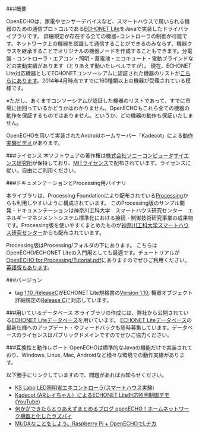 ###概要

OpenECHOは、家電やセンサーデバイスなど、スマートハウスで用いられる機器のための通信プロトコルである[ECHONET Lite][]をJavaで実装したドライバライブラリです。
詳細規定が存在する全ての機器+コントローラの制御が可能です。ネットワーク上の機器を認識して通信することができるのみならず、機器クラスを継承することでオリジナルの機器ノードを作成することもできます。分電盤・コントローラ・エアコン・照明・蓄電池・エコキュート・電動ブラインドなどの実動実績があります（とりあえず動いたレベルですが）。
現在、ECHONET Lite対応機器としてECHONETコンソーシアムに認証された機器のリストが[こちらにあります](http://www.echonet.gr.jp/kikaku_ninsyo/list_lite/equip_srch)。2014年4月時点ですでに160種類以上の機器が受理されている模様です。

※ただし、あくまでコンソーシアムが認証した機器のリストであって、すでに市場に出回っているかどうかはわかりません。OpenECHOもこれら全ての機器の動作を保証するものではありません。というか、どの機器の動作も保証いたしません。

OpenECHOを用いて実装されたAndroidホームサーバー「Kadecot」による[動作実験ビデオ](http://www.youtube.com/watch?v=SwpHSAvoV9I)があります。

###ライセンス
本ソフトウェアの著作権は[株式会社ソニーコンピュータサイエンス研究所][]が保持しており、[MITライセンス][]で配布されています。ライセンスに従い，自由にご利用ください。

###ドキュメンテーションとProcessing用バイナリ

本ライブラリは、Processing Foundationにより配布されている[Processing][]からも利用しやすいように構成されています。
このProcessing版のサンプル開発・ドキュメンテーションは神奈川工科大学　スマートハウス研究センター　エネルギーマネジメントシステム標準化における接続・制御技術研究事業の成果物です。Processing版を使いやすくまとめたものが[神奈川工科大学スマートハウス研究センター][]からも配布されています。

Processing版はProcessing/フォルダの下にあります。
こちらはOpenECHO/ECHONET Liteの入門用としても最適です。チュートリアルが[OpenECHO for Processing/Tutorial.pdf](https://github.com/SonyCSL/OpenECHO/blob/master/Processing/Tutorial.pdf?raw=true)にありますのでぜひご利用ください。[英語版もあります](https://github.com/SonyCSL/OpenECHO/blob/master/Processing/Tutorial-en.pdf?raw=true)。

###バージョン

* tag [1.10_ReleaseC](https://github.com/SonyCSL/OpenECHO/releases/tag/1.10_ReleaseC)がECHONET Lite規格書の[Version 1.10](http://www.echonet.gr.jp/spec/spec_v110_lite.htm), 機器オブジェクト詳細規定の[Release C](http://www.echonet.gr.jp/spec/spec_app_c.htm)に対応しています。

###用いているデータベース
本ライブラリの作成には、弊社から公開されている[ECHONET Liteデータベース][]を用いています。
[ECHONET Liteデータベース][]の最新仕様へのアップデート・やフィードバックも随時募集しています。データベースのライセンスはパブリックドメインですのでぜひご協力ください。

###互換性と動作レポート
OpenECHOは標準的なJavaの機能だけで実装されており、Windows, Linux, Mac, Androidなど様々な環境での動作実績があります。

以下勝手にリンクしていますので、問題があればお知らせください。

* [KS Labo LED照明省エネコントローラ(スマートハウス実験)](http://www.tsh-world.co.jp/ks/product/radio/ks_hems.html)
* [Kadecot (ARレイちゃん）によるECHONET Lite対応照明制御デモ (YouTube)](https://www.youtube.com/watch?v=id3cMefV9Oo)
* [何かができたらとりあえずまとめるブログ openECHO！ホームネットワーク機器と化したラズパイ](http://ch.nicovideo.jp/issekiamp/blomaga/ar327030)
* [MUDAなことをしよう。Raspberry Pi + OpenECHOでLチカ](http://make-muda.weblike.jp/2014/02/751/)


[ECHONET Lite]: http://www.echonet.gr.jp/ "ECHONET Lite"
[株式会社ソニーコンピュータサイエンス研究所]: http://www.sonycsl.co.jp/ "株式会社ソニーコンピュータサイエンス研究所"
[MITライセンス]: http://opensource.org/licenses/mit-license.php "MITライセンス"
[Processing]: http://processing.org "Processing"
[神奈川工科大学スマートハウス研究センター]: http://smarthouse-center.org/sdk/ "神奈川工科大学スマートハウス研究センター"
[ECHONET Liteデータベース]: https://github.com/SonyCSL/ECHONETLite-ObjectDatabase "ECHONET Liteデータベース"

